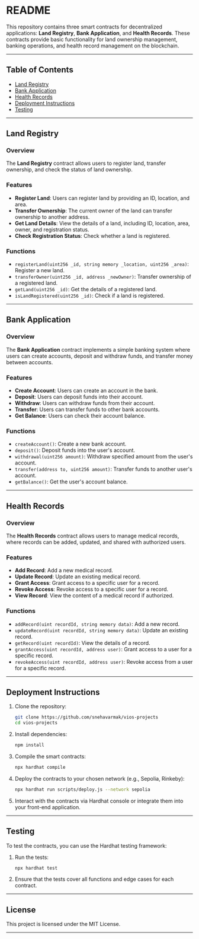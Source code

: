 # README

This repository contains three smart contracts for decentralized applications: **Land Registry**, **Bank Application**, and **Health Records**. These contracts provide basic functionality for land ownership management, banking operations, and health record management on the blockchain.

---

## Table of Contents

- [Land Registry](#land-registry)
- [Bank Application](#bank-application)
- [Health Records](#health-records)
- [Deployment Instructions](#deployment-instructions)
- [Testing](#testing)
---

## Land Registry

### Overview

The **Land Registry** contract allows users to register land, transfer ownership, and check the status of land ownership.

### Features

- **Register Land**: Users can register land by providing an ID, location, and area.
- **Transfer Ownership**: The current owner of the land can transfer ownership to another address.
- **Get Land Details**: View the details of a land, including ID, location, area, owner, and registration status.
- **Check Registration Status**: Check whether a land is registered.

### Functions

- `registerLand(uint256 _id, string memory _location, uint256 _area)`: Register a new land.
- `transferOwner(uint256 _id, address _newOwner)`: Transfer ownership of a registered land.
- `getLand(uint256 _id)`: Get the details of a registered land.
- `isLandRegistered(uint256 _id)`: Check if a land is registered.

---

## Bank Application

### Overview

The **Bank Application** contract implements a simple banking system where users can create accounts, deposit and withdraw funds, and transfer money between accounts.

### Features

- **Create Account**: Users can create an account in the bank.
- **Deposit**: Users can deposit funds into their account.
- **Withdraw**: Users can withdraw funds from their account.
- **Transfer**: Users can transfer funds to other bank accounts.
- **Get Balance**: Users can check their account balance.

### Functions

- `createAccount()`: Create a new bank account.
- `deposit()`: Deposit funds into the user's account.
- `withdrawal(uint256 amount)`: Withdraw specified amount from the user's account.
- `transfer(address to, uint256 amount)`: Transfer funds to another user's account.
- `getBalance()`: Get the user's account balance.

---

## Health Records

### Overview

The **Health Records** contract allows users to manage medical records, where records can be added, updated, and shared with authorized users.

### Features

- **Add Record**: Add a new medical record.
- **Update Record**: Update an existing medical record.
- **Grant Access**: Grant access to a specific user for a record.
- **Revoke Access**: Revoke access to a specific user for a record.
- **View Record**: View the content of a medical record if authorized.

### Functions

- `addRecord(uint recordId, string memory data)`: Add a new record.
- `updateRecord(uint recordId, string memory data)`: Update an existing record.
- `getRecord(uint recordId)`: View the details of a record.
- `grantAccess(uint recordId, address user)`: Grant access to a user for a specific record.
- `revokeAccess(uint recordId, address user)`: Revoke access from a user for a specific record.

---

## Deployment Instructions

1. Clone the repository:
   ```bash
   git clone https://github.com/snehavarmak/vios-projects
   cd vios-projects
   ```

2. Install dependencies:
   ```bash
   npm install
   ```

3. Compile the smart contracts:
   ```bash
   npx hardhat compile
   ```

4. Deploy the contracts to your chosen network (e.g., Sepolia, Rinkeby):
   ```bash
   npx hardhat run scripts/deploy.js --network sepolia
   ```

5. Interact with the contracts via Hardhat console or integrate them into your front-end application.

---

## Testing

To test the contracts, you can use the Hardhat testing framework:

1. Run the tests:
   ```bash
   npx hardhat test
   ```

2. Ensure that the tests cover all functions and edge cases for each contract.

---

## License

This project is licensed under the MIT License.

---
